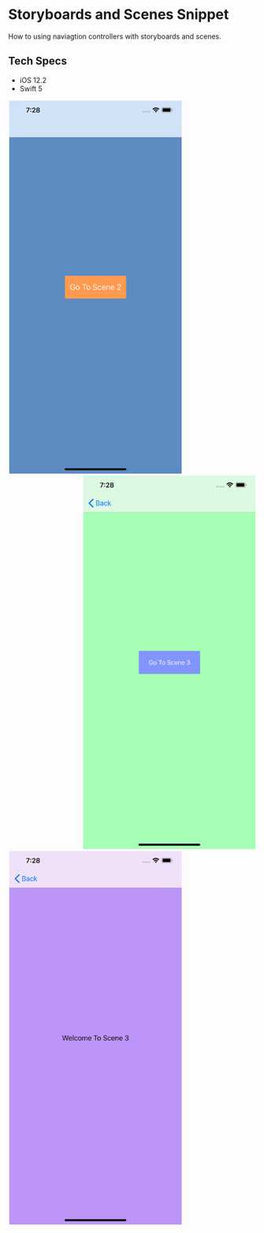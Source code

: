 # Storyboards and Scenes Snippet

How to using naviagtion controllers with storyboards and scenes.

## Tech Specs

- iOS 12.2
- Swift 5

<p>
  <img align="left" style="padding: 2px;" src="images/image1.png" width="350" title="Image 1">
  <img align="right" style="padding: 2px;" src="images/image2.png" width="350" title="Image 2">
  <img align="left" style="padding: 2px;" src="images/image3.png" width="350" title="Image 3">
</p>

